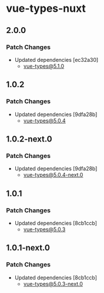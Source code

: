 # vue-types-nuxt

## 2.0.0

### Patch Changes

- Updated dependencies [ec32a30]
  - vue-types@5.1.0

## 1.0.2

### Patch Changes

- Updated dependencies [9dfa28b]
  - vue-types@5.0.4

## 1.0.2-next.0

### Patch Changes

- Updated dependencies [9dfa28b]
  - vue-types@5.0.4-next.0

## 1.0.1

### Patch Changes

- Updated dependencies [8cb1ccb]
  - vue-types@5.0.3

## 1.0.1-next.0

### Patch Changes

- Updated dependencies [8cb1ccb]
  - vue-types@5.0.3-next.0
